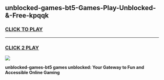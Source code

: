 
## unblocked-games-bt5-Games-Play-Unblocked-&-Free-kpqqk
<h3>
<a href="https://premium76.site?title=unblocked-games-bt5&ref=24A">CLICK TO PLAY</a></h3>
<hr>

<h3>
<a href="https://premium76.site?title=unblocked-games-bt5&ref=24A">CLICK 2 PLAY</a>
  
</h3>

<a href="https://premium76.site?title=unblocked-games-bt5&ref=24A"><img src="https://clearcache.store/games.png"></a>


**unblocked-games-bt5 games unblocked: Your Gateway to Fun and Accessible Online Gaming**
